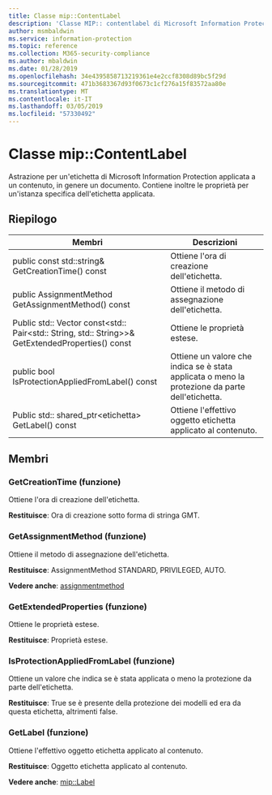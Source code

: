 ```yaml
---
title: Classe mip::ContentLabel
description: 'Classe MIP:: contentlabel di Microsoft Information Protection (MIP) SDK vengono documentate.'
author: msmbaldwin
ms.service: information-protection
ms.topic: reference
ms.collection: M365-security-compliance
ms.author: mbaldwin
ms.date: 01/28/2019
ms.openlocfilehash: 34e4395858713219361e4e2ccf8308d89bc5f29d
ms.sourcegitcommit: 471b3683367d93f0673c1cf276a15f83572aa80e
ms.translationtype: MT
ms.contentlocale: it-IT
ms.lasthandoff: 03/05/2019
ms.locfileid: "57330492"
---
```

# <a name="class-mipcontentlabel"></a>Classe mip::ContentLabel 
Astrazione per un'etichetta di Microsoft Information Protection applicata a un contenuto, in genere un documento.
Contiene inoltre le proprietà per un'istanza specifica dell'etichetta applicata.
  
## <a name="summary"></a>Riepilogo
 Membri                        | Descrizioni                                
--------------------------------|---------------------------------------------
public const std::string& GetCreationTime() const  |  Ottiene l'ora di creazione dell'etichetta.
public AssignmentMethod GetAssignmentMethod() const  |  Ottiene il metodo di assegnazione dell'etichetta.
Public std:: Vector const\<std:: Pair\<std:: String, std:: String\>\>& GetExtendedProperties() const  |  Ottiene le proprietà estese.
public bool IsProtectionAppliedFromLabel() const  |  Ottiene un valore che indica se è stata applicata o meno la protezione da parte dell'etichetta.
Public std:: shared_ptr\<etichetta\> GetLabel() const  |  Ottiene l'effettivo oggetto etichetta applicato al contenuto.
  
## <a name="members"></a>Membri
  
### <a name="getcreationtime-function"></a>GetCreationTime (funzione)
Ottiene l'ora di creazione dell'etichetta.

  
**Restituisce**: Ora di creazione sotto forma di stringa GMT.
  
### <a name="getassignmentmethod-function"></a>GetAssignmentMethod (funzione)
Ottiene il metodo di assegnazione dell'etichetta.

  
**Restituisce**: AssignmentMethod STANDARD, PRIVILEGED, AUTO. 
  
**Vedere anche**: [assignmentmethod](mip-enums-and-structs.md#assignmentmethod-enum)
  
### <a name="getextendedproperties-function"></a>GetExtendedProperties (funzione)
Ottiene le proprietà estese.

  
**Restituisce**: Proprietà estese.
  
### <a name="isprotectionappliedfromlabel-function"></a>IsProtectionAppliedFromLabel (funzione)
Ottiene un valore che indica se è stata applicata o meno la protezione da parte dell'etichetta.

  
**Restituisce**: True se è presente della protezione dei modelli ed era da questa etichetta, altrimenti false.
  
### <a name="getlabel-function"></a>GetLabel (funzione)
Ottiene l'effettivo oggetto etichetta applicato al contenuto.

  
**Restituisce**: Oggetto etichetta applicato al contenuto. 
  
**Vedere anche**: [mip::Label](class_mip_label.md)
